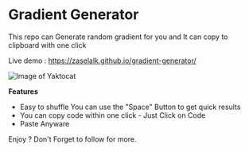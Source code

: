 # Gradient Generator
This repo can Generate random gradient for you and It can copy to clipboard with one click

Live demo : https://zaselalk.github.io/gradient-generator/

![Image of Yaktocat](https://i.imgur.com/2ZdQ7HN.gif)

**Features**
* Easy to shuffle You can use the "Space" Button to get quick results
* You can copy code within one click - Just Click on Code
* Paste Anyware

Enjoy ? Don't Forget to follow for more.
